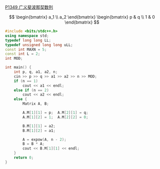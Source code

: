 [P1349 广义斐波那契数列](https://www.luogu.com.cn/problem/P1349)

$$
\begin{bmatrix}
a_1 \\
a_2
\end{bmatrix}
\begin{bmatrix}
p & q \\
1 & 0
\end{bmatrix}
$$

```cpp
#include <bits/stdc++.h>
using namespace std;
typedef long long LL;
typedef unsigned long long uLL;
const int MAXN = 5;
const int L = 2;
int MOD;

int main() {
    int p, q, a1, a2, n;
    cin >> p >> q >> a1 >> a2 >> n >> MOD;
    if (n == 1)
        cout << a1 << endl;
    else if (n == 2)
        cout << a2 << endl;
    else {
        Matrix A, B;

        A.M[1][1] = p;  A.M[2][1] = q;
        A.M[1][2] = 1;  A.M[2][2] = 0;

        B.M[1][1] = a2;
        B.M[1][2] = a1;

        A = expow(A, n - 2);
        B = B * A;
        cout << B.M[1][1] << endl;
    }
    return 0;
}
```